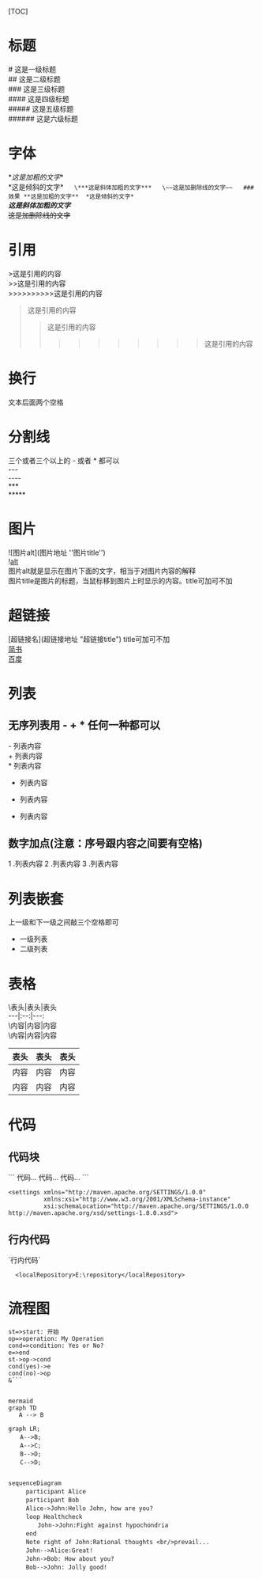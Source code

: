 [TOC]
# 标题
\# 这是一级标题  
\## 这是二级标题  
\### 这是三级标题  
\#### 这是四级标题  
\##### 这是五级标题  
\###### 这是六级标题  

# 字体  
\**这是加粗的文字**  
\*这是倾斜的文字*`  
\***这是斜体加粗的文字***  
\~~这是加删除线的文字~~  
###效果
**这是加粗的文字** 
*这是倾斜的文字*`  
***这是斜体加粗的文字***  
~~这是加删除线的文字~~   

# 引用  
\>这是引用的内容  
\>>这是引用的内容  
\>>>>>>>>>>这是引用的内容  

>这是引用的内容  
>>这是引用的内容  
>>>>>>>>>>这是引用的内容  

# 换行
文本后面两个空格  

# 分割线
三个或者三个以上的 - 或者 * 都可以  
\---  
\----  
\***  
\*****  

# 图片
\![图片alt](图片地址 ''图片title'')  
\![alt](url "titile")  
图片alt就是显示在图片下面的文字，相当于对图片内容的解释  
图片title是图片的标题，当鼠标移到图片上时显示的内容。title可加可不加  

# 超链接
\[超链接名](超链接地址 "超链接title")
title可加可不加  
[简书](http://jianshu.com)  
[百度](http://baidu.com)  

# 列表
## 无序列表用 - + * 任何一种都可以
\- 列表内容  
\+ 列表内容  
\* 列表内容  

- 列表内容  
+ 列表内容  
* 列表内容  

## 数字加点(注意：序号跟内容之间要有空格)
1 .列表内容
2 .列表内容
3 .列表内容

# 列表嵌套
上一级和下一级之间敲三个空格即可  

* 一级列表
* 二级列表

# 表格
\表头|表头|表头  
\---|:--:|---:  
\内容|内容|内容  
\内容|内容|内容  

表头|表头|表头
---|:--:|---:
内容|内容|内容
内容|内容|内容

# 代码
## 代码块
\```
代码...
  代码...
  代码...
\```

```
<settings xmlns="http://maven.apache.org/SETTINGS/1.0.0"
          xmlns:xsi="http://www.w3.org/2001/XMLSchema-instance"
          xsi:schemaLocation="http://maven.apache.org/SETTINGS/1.0.0 http://maven.apache.org/xsd/settings-1.0.0.xsd">
```

## 行内代码

\`行内代码`

`  <localRepository>E:\repository</localRepository>`

# 流程图

```flow
st=>start: 开始
op=>operation: My Operation
cond=>condition: Yes or No?
e=>end
st->op->cond
cond(yes)->e
cond(no)->op
&```


mermaid
graph TD
   A --> B

graph LR;  
　　A-->B;    
　　A-->C;  
　　B-->D;  
　　C-->D;  


sequenceDiagram
　　　participant Alice
　　　participant Bob
　　　Alice->John:Hello John, how are you?
　　　loop Healthcheck
　　　　　John->John:Fight against hypochondria
　　　end
　　　Note right of John:Rational thoughts <br/>prevail...
　　　John-->Alice:Great!
　　　John->Bob: How about you?
　　　Bob-->John: Jolly good!

